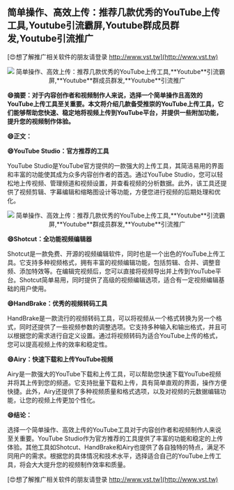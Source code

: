 ## **简单操作、高效上传：推荐几款优秀的YouTube上传工具,**Youtube**引流霸屏,**Youtube**群成员群发,**Youtube**引流推广**

[😍想了解推广相关软件的朋友请登录 http://www.vst.tw](http://www.vst.tw)

 <center><img src="https://vst.tw/MP4/tuiguang/png/3.png" alt="简单操作、高效上传：推荐几款优秀的YouTube上传工具,**Youtube**引流霸屏,**Youtube**群成员群发,**Youtube**引流推广"></center>

**😄摘要：对于内容创作者和视频制作人来说，选择一个简单操作且高效的YouTube上传工具至关重要。本文将介绍几款备受推崇的YouTube上传工具，它们能够帮助您快速、稳定地将视频上传到YouTube平台，并提供一些附加功能，提升您的视频制作体验。**

**😄正文：**

**😄YouTube Studio：官方推荐的工具**

YouTube Studio是YouTube官方提供的一款强大的上传工具，其简洁易用的界面和丰富的功能使其成为众多内容创作者的首选。通过YouTube Studio，您可以轻松地上传视频、管理频道和视频设置，并查看视频的分析数据。此外，该工具还提供了视频剪辑、字幕编辑和缩略图设计等功能，方便您进行视频的后期处理和优化。

 <center><img src="https://vst.tw/MP4/tuiguang/png/1.png" alt="简单操作、高效上传：推荐几款优秀的YouTube上传工具,**Youtube**引流霸屏,**Youtube**群成员群发,**Youtube**引流推广"></center>

**😄Shotcut：全功能视频编辑器**

Shotcut是一款免费、开源的视频编辑软件，同时也是一个出色的YouTube上传工具。它支持多种视频格式，拥有丰富的视频编辑功能，包括剪辑、合并、调整音频、添加特效等。在编辑完视频后，您可以直接将视频导出并上传到YouTube平台。Shotcut简单易用，同时提供了高级的视频编辑选项，适合有一定视频编辑基础的用户使用。

**😄HandBrake：优秀的视频转码工具**

HandBrake是一款流行的视频转码工具，可以将视频从一个格式转换为另一个格式，同时还提供了一些视频参数的调整选项。它支持多种输入和输出格式，并且可以根据您的需求进行自定义设置。通过将视频转码为适合YouTube上传的格式，您可以提高视频上传的效率和稳定性。

**😄Airy：快速下载和上传YouTube视频**

Airy是一款强大的YouTube下载和上传工具，可以帮助您快速下载YouTube视频并将其上传到您的频道。它支持批量下载和上传，具有简单直观的界面，操作方便快捷。此外，Airy还提供了多种视频质量和格式选项，以及对视频的元数据编辑功能，让您的视频上传更加个性化。

**😄结论：**

选择一个简单操作、高效上传的YouTube工具对于内容创作者和视频制作人来说至关重要。YouTube Studio作为官方推荐的工具提供了丰富的功能和稳定的上传体验。其他工具如Shotcut、HandBrake和Airy也提供了各自独特的特点，满足不同用户的需求。根据您的具体情况和技术水平，选择适合自己的YouTube上传工具，将会大大提升您的视频制作效率和质量。

[😍想了解推广相关软件的朋友请登录 http://www.vst.tw](http://www.vst.tw)




